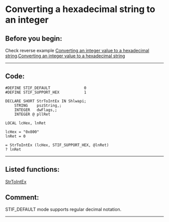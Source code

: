 <link rel="stylesheet" type="text/css" href="../css/win32api.css">  
<link rel="stylesheet" href="https://cdnjs.cloudflare.com/ajax/libs/font-awesome/4.7.0/css/font-awesome.min.css">

# Converting a hexadecimal string to an integer

## Before you begin:
Check reverse example <a href="?example=260">Converting an integer value to a hexadecimal string</a>.[Converting an integer value to a hexadecimal string](sample_260.md)  
  
***  


## Code:
```foxpro  
#DEFINE STIF_DEFAULT               0
#DEFINE STIF_SUPPORT_HEX           1

DECLARE SHORT StrToIntEx IN Shlwapi;
	STRING    pszString,;
	INTEGER   dwFlags,;
	INTEGER @ pllRet

LOCAL lcHex, lnRet

lcHex = "0x800"
lnRet = 0

= StrToIntEx (lcHex, STIF_SUPPORT_HEX, @lnRet)
? lnRet  
```  
***  


## Listed functions:
[StrToIntEx](../libraries/shlwapi/StrToIntEx.md)  

## Comment:
STIF_DEFAULT mode supports regular decimal notation.  
  
***  

